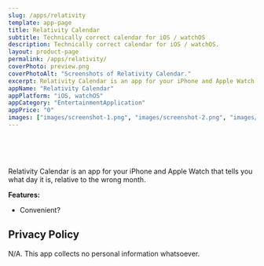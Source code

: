 ```yaml
---
slug: /apps/relativity
template: app-page
title: Relativity Calendar
subtitle: Technically correct calendar for iOS / watchOS
description: Technically correct calendar for iOS / watchOS.
layout: product-page
permalink: /apps/relativity/
coverPhoto: preview.png
coverPhotoAlt: "Screenshots of Relativity Calendar."
excerpt: Relativity Calendar is an app for your iPhone and Apple Watch that tells you what day it is, relative to the wrong month.
appName: "Relativity Calendar"
appPlatform: "iOS, watchOS"
appCategory: "EntertainmentApplication"
appPrice: "0"
images: ["images/screenshot-1.png", "images/screenshot-2.png", "images/screenshot-3.png", "images/screenshot-4.png", "images/screenshot-5.png"]
---
```


<div class="text-center" style="margin-bottom: 1rem; padding-top: 0.5rem;">
<a href="https://apps.apple.com/us/app/relativity-calendar/id1481494405" style="display:inline-block;overflow:hidden;background:url(https://linkmaker.itunes.apple.com/assets/shared/badges/en-us/appstore-lrg.svg) no-repeat;width:135px;height:40px;background-size:contain;"></a>
</div>

Relativity Calendar is an app for your iPhone and Apple Watch that tells you what day it is, relative to the wrong month.

**Features:**
- Convenient?

## Privacy Policy
N/A. This app collects no personal information whatsoever.